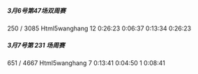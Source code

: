 
##### 3月6号第47场双周赛
250 / 3085	Html5wanghang 	12	0:26:23	 0:06:37	 0:13:34	 0:26:23

##### 3月7号第 231 场周赛
651 / 4667	Html5wanghang 	7	0:13:41	 0:04:50  1	 0:08:41

